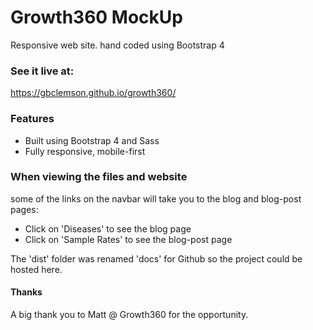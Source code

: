 # Growth360 MockUp
Responsive web site. hand coded using Bootstrap 4

### See it live at: ###
https://gbclemson.github.io/growth360/

### Features ###
* Built using Bootstrap 4 and Sass
* Fully responsive, mobile-first

### When viewing the files and website ###
some of the links on the navbar will take you to the blog and blog-post pages:
* Click on 'Diseases' to see the blog page
* Click on 'Sample Rates' to see the blog-post page

The 'dist' folder was renamed 'docs' for Github so the project could be hosted here.

#### Thanks ####
A big thank you to Matt @ Growth360 for the opportunity.

